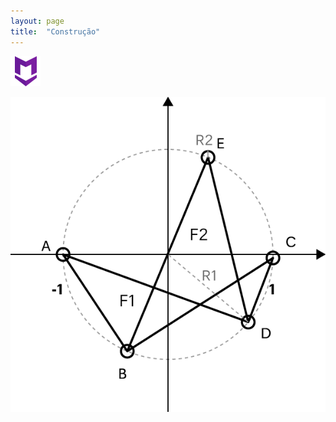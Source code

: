 ```yaml
---
layout: page
title:  "Construção"
---
```

![alt text](https://github.com/adam-p/markdown-here/raw/master/src/common/images/icon48.png "Logo Title Text 1")

![const1](./../assets/img/construcao1.png)
